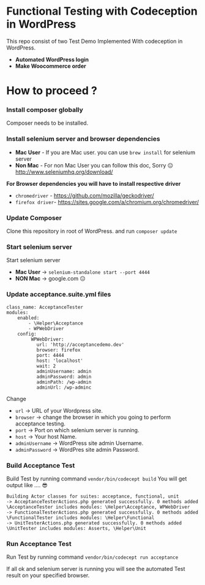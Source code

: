 # Functional Testing with Codeception in WordPress
This repo consist of two Test Demo Implemented With codeception in WordPress.
 * **Automated WordPress login**
 * **Make Woocommerce order**
  
# How to proceed ?

### Install composer globally
Composer needs to be installed.

### Install selenium server and browser dependencies
* **Mac User** -  If you are Mac user. you can use `brew install` for selenium server
* **Non Mac** - For non Mac User you can follow this doc, Sorry :expressionless:
http://www.seleniumhq.org/download/

**For Browser dependencies you will have to install respective driver**
* `chromedriver` - https://github.com/mozilla/geckodriver/
* `firefox driver`-   https://sites.google.com/a/chromium.org/chromedriver/

### Update Composer
Clone this repository in root of WordPress.
and run `composer update`

### Start selenium server 
Start selenium server 
* **Mac User**  ->  `selenium-standalone start --port 4444`
* **NON Mac** -> google.com  :expressionless:

### Update acceptance.suite.yml files 
```
class_name: AcceptanceTester
modules:
    enabled:
        - \Helper\Acceptance
        - WPWebDriver
    config:
         WPWebDriver:
           url: 'http://acceptancedemo.dev'
           browser: firefox
           port: 4444
           host: 'localhost'
           wait: 2
           adminUsername: admin 
           adminPassword: admin
           adminPath: /wp-admin
           adminUrl: /wp-adminc
```
 Change 
 * `url` ->  URL of your Wordpress site.
 * `browser` -> change the browser in which you going to perform acceptance testing.
 * `port` -> Port on which selenium server is running.
 * `host` -> Your host Name.
 * `adminUsername` -> WordPress site admin Username.
 * `adminPassword` -> WordPres site admin Password.
 
 ### Build Acceptance Test
 Build Test by running command `vendor/bin/codecept build`
 You will get output like .... :sunglasses:
 ```
 Building Actor classes for suites: acceptance, functional, unit
 -> AcceptanceTesterActions.php generated successfully. 0 methods added
\AcceptanceTester includes modules: \Helper\Acceptance, WPWebDriver
 -> FunctionalTesterActions.php generated successfully. 0 methods added
\FunctionalTester includes modules: \Helper\Functional
 -> UnitTesterActions.php generated successfully. 0 methods added
\UnitTester includes modules: Asserts, \Helper\Unit
 ```
### Run Acceptance Test 
Run Test by running command `vendor/bin/codecept run acceptance`


If all ok and selenium server is running you will see the automated Test result on your specified browser.


